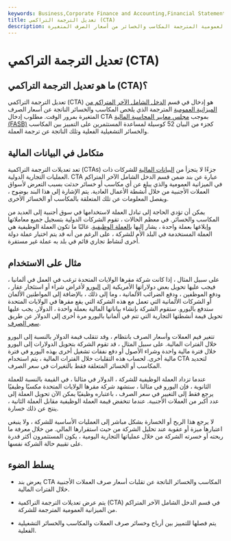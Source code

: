 ```yaml
---
keywords: Business,Corporate Finance and Accounting,Financial Statements
title: تعديل الترجمة التراكمي (CTA)
description: يلخص التعديل التراكمي للترجمة في الميزانية العمومية المترجمة المكاسب والخسائر من أسعار الصرف المتغيرة.
---
```


# تعديل الترجمة التراكمي (CTA)
## ما هو تعديل الترجمة التراكمي (CTA)؟

تعديل الترجمة التراكمي (CTA) هو إدخال في قسم [الدخل الشامل الآخر المتراكم من](/accumulatedother) [الميزانية العمومية](/balancesheet) المترجمة الذي يلخص المكاسب والخسائر الناتجة عن أسعار الصرف المتغيرة بمرور الوقت. مطلوب إدخال CTA بموجب [مجلس معايير المحاسبة المالية (FASB)](/fasb) كجزء من البيان 52 كوسيلة لمساعدة المستثمرين على التمييز بين المكاسب والخسائر التشغيلية الفعلية وتلك الناتجة عن ترجمة العملة.

## متكامل في البيانات المالية

تعد تعديلات الترجمة التراكمية (CTAs) جزءًا لا يتجزأ من [البيانات المالية](/financial-statements) للشركات ذات العمليات التجارية الدولية. CTA عبارة عن بند ضمن قسم الدخل الشامل الآخر المتراكم في الميزانية العمومية والذي يبلغ عن أي مكاسب أو خسائر حدثت بسبب التعرض لأسواق العملات الأجنبية من خلال أنشطة الأعمال العادية. يتم الإشارة إلى هذا البند بوضوح ، ويفصل المعلومات عن تلك المتعلقة بالمكاسب أو الخسائر الأخرى.

يمكن أن تؤدي الحاجة إلى تبادل العملة لاستخدامها في سوق أجنبية إلى العديد من المكاسب والخسائر. في معظم الحالات ، تقوم الشركات الدولية بتسجيل جميع معاملاتها وإبلاغها بعملة واحدة ، يشار إليها [بالعملة الوظيفية](/functional-currency). غالبًا ما تكون العملة الوظيفية هي العملة المستخدمة في البلد الأم للشركة ، على الرغم من أنه قد يتم اختيار عملة دولة أخرى لنشاط تجاري قائم في بلد به عملة غير مستقرة.

## مثال على الاستخدام

على سبيل المثال ، إذا كانت شركة مقرها الولايات المتحدة ترغب في العمل في ألمانيا ، فيجب عليها تحويل بعض دولاراتها الأمريكية إلى [اليورو](/euro) لأغراض شراء أو استئجار عقار ، ودفع الموظفين ، ودفع الضرائب الألمانية ، وما إلى ذلك ، بالإضافة إلى المواطنين الألمان أو الشركات الألمانية التي تعمل مع هذه الشركة التي يقع مقرها في الولايات المتحدة ستدفع باليورو. ستقوم الشركة بإنشاء بياناتها المالية بعملة واحدة ، الدولار. يجب عليها تحويل قيمة أنشطتها التجارية التي تتم في ألمانيا باليورو مرة أخرى إلى الدولار عن طريق [سعر الصرف](/exchangerate).

تتغير قيم العملات وأسعار الصرف بانتظام ، وقد تتقلب قيمة الدولار بالنسبة إلى اليورو خلال الفترات المالية. على سبيل المثال ، قد تقوم الشركة بتحويل الدولارات إلى اليورو خلال فترة مالية واحدة وشراء الأصول أو دفع نفقات تشغيل أخرى بهذه اليورو في فترة مالية أخرى. لحساب هذه التقلبات خلال الفترات المالية ، يتم استخدام CTA لتحديد المكاسب أو الخسائر المتعلقة فقط بالتغيرات في سعر الصرف.

عندما تزداد العملة الوظيفية للشركة ، الدولار في مثالنا ، في القيمة بالنسبة للعملة الثانوية ، فإن اليورو في مثالنا ، ستشهد شركة مقرها الولايات المتحدة مكسبًا وظيفيًا يرجع فقط إلى التغيير في سعر الصرف ، باعتباره وظيفيًا يمكن الآن تحويل العملة إلى عدد أكبر من العملات الأجنبية. عندما تنخفض قيمة العملة الوظيفية مقابل العملة الثانية ، ينتج عن ذلك خسارة.

لا يرجع هذا الربح أو الخسارة بشكل مباشر إلى العمليات الأساسية للشركة ، ولا ينبغي اعتبارها ميزة أو عقوبة عند تحليل الشركة من حيث استقرارها المالي. من خلال معرفة ما ربحته أو خسرته الشركة من خلال عملياتها التجارية اليومية ، يكون المستثمرون أكثر قدرة على تقييم حالة الشركة نفسها.

## يسلط الضوء

- يعرض بند CTA المكاسب والخسائر الناتجة عن تقلبات أسعار صرف العملات الأجنبية خلال الفترات المالية.

- يتم عرض تعديلات الترجمة التراكمية (CTA) في قسم الدخل الشامل الآخر المتراكم من الميزانية العمومية المترجمة للشركة.

- يتم فصلها للتمييز بين أرباح وخسائر صرف العملات والمكاسب والخسائر التشغيلية الفعلية.

